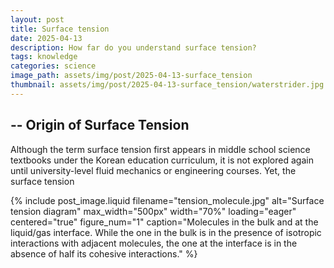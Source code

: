 ```yaml
---
layout: post
title: Surface tension
date: 2025-04-13
description: How far do you understand surface tension?
tags: knowledge
categories: science
image_path: assets/img/post/2025-04-13-surface_tension
thumbnail: assets/img/post/2025-04-13-surface_tension/waterstrider.jpg
---
```


## -- Origin of Surface Tension

Although the term surface tension first appears in middle school science textbooks under the Korean education curriculum, it is not explored again until university-level fluid mechanics or engineering courses. Yet, the surface tension

{% include post_image.liquid
  filename="tension_molecule.jpg"
  alt="Surface tension diagram"
  max_width="500px"
  width="70%"
  loading="eager"
  centered="true"
  figure_num="1"
  caption="Molecules in the bulk and at the liquid/gas interface. While the one in the bulk is in the presence of isotropic interactions with adjacent molecules, the one at the interface is in the absence of half its cohesive interactions."
%}
